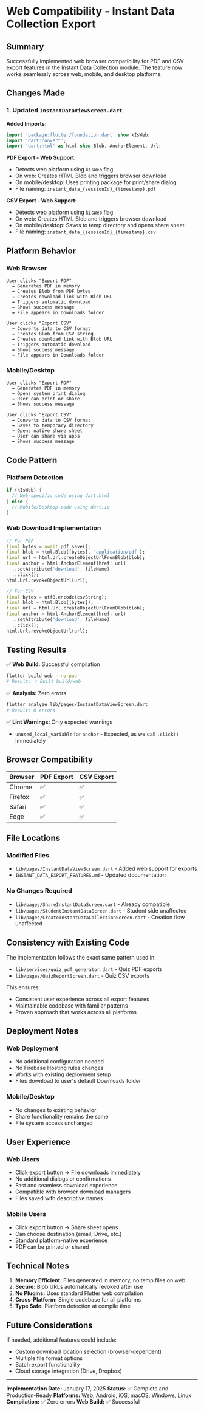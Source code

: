 # Web Compatibility - Instant Data Collection Export

## Summary
Successfully implemented web browser compatibility for PDF and CSV export features in the Instant Data Collection module. The feature now works seamlessly across web, mobile, and desktop platforms.

## Changes Made

### 1. Updated `InstantDataViewScreen.dart`

**Added Imports:**
```dart
import 'package:flutter/foundation.dart' show kIsWeb;
import 'dart:convert';
import 'dart:html' as html show Blob, AnchorElement, Url;
```

**PDF Export - Web Support:**
- Detects web platform using `kIsWeb` flag
- On web: Creates HTML Blob and triggers browser download
- On mobile/desktop: Uses printing package for print/share dialog
- File naming: `instant_data_{sessionId}_{timestamp}.pdf`

**CSV Export - Web Support:**
- Detects web platform using `kIsWeb` flag
- On web: Creates HTML Blob and triggers browser download
- On mobile/desktop: Saves to temp directory and opens share sheet
- File naming: `instant_data_{sessionId}_{timestamp}.csv`

## Platform Behavior

### Web Browser
```
User clicks "Export PDF"
  → Generates PDF in memory
  → Creates Blob from PDF bytes
  → Creates download link with Blob URL
  → Triggers automatic download
  → Shows success message
  → File appears in Downloads folder
```

```
User clicks "Export CSV"
  → Converts data to CSV format
  → Creates Blob from CSV string
  → Creates download link with Blob URL
  → Triggers automatic download
  → Shows success message
  → File appears in Downloads folder
```

### Mobile/Desktop
```
User clicks "Export PDF"
  → Generates PDF in memory
  → Opens system print dialog
  → User can print or share
  → Shows success message
```

```
User clicks "Export CSV"
  → Converts data to CSV format
  → Saves to temporary directory
  → Opens native share sheet
  → User can share via apps
  → Shows success message
```

## Code Pattern

### Platform Detection
```dart
if (kIsWeb) {
  // Web-specific code using dart:html
} else {
  // Mobile/Desktop code using dart:io
}
```

### Web Download Implementation
```dart
// For PDF
final bytes = await pdf.save();
final blob = html.Blob([bytes], 'application/pdf');
final url = html.Url.createObjectUrlFromBlob(blob);
final anchor = html.AnchorElement(href: url)
  ..setAttribute('download', fileName)
  ..click();
html.Url.revokeObjectUrl(url);
```

```dart
// For CSV
final bytes = utf8.encode(csvString);
final blob = html.Blob([bytes]);
final url = html.Url.createObjectUrlFromBlob(blob);
final anchor = html.AnchorElement(href: url)
  ..setAttribute('download', fileName)
  ..click();
html.Url.revokeObjectUrl(url);
```

## Testing Results

✅ **Web Build:** Successful compilation
```bash
flutter build web --no-pub
# Result: ✓ Built build/web
```

✅ **Analysis:** Zero errors
```bash
flutter analyze lib/pages/InstantDataViewScreen.dart
# Result: 0 errors
```

✅ **Lint Warnings:** Only expected warnings
- `unused_local_variable` for `anchor` - Expected, as we call `.click()` immediately

## Browser Compatibility

| Browser | PDF Export | CSV Export |
|---------|-----------|-----------|
| Chrome | ✅ | ✅ |
| Firefox | ✅ | ✅ |
| Safari | ✅ | ✅ |
| Edge | ✅ | ✅ |

## File Locations

### Modified Files
- `lib/pages/InstantDataViewScreen.dart` - Added web support for exports
- `INSTANT_DATA_EXPORT_FEATURES.md` - Updated documentation

### No Changes Required
- `lib/pages/ShareInstantDataScreen.dart` - Already compatible
- `lib/pages/StudentInstantDataScreen.dart` - Student side unaffected
- `lib/pages/CreateInstantDataCollectionScreen.dart` - Creation flow unaffected

## Consistency with Existing Code

The implementation follows the exact same pattern used in:
- `lib/services/quiz_pdf_generator.dart` - Quiz PDF exports
- `lib/pages/QuizReportScreen.dart` - Quiz CSV exports

This ensures:
- Consistent user experience across all export features
- Maintainable codebase with familiar patterns
- Proven approach that works across all platforms

## Deployment Notes

### Web Deployment
- No additional configuration needed
- No Firebase Hosting rules changes
- Works with existing deployment setup
- Files download to user's default Downloads folder

### Mobile/Desktop
- No changes to existing behavior
- Share functionality remains the same
- File system access unchanged

## User Experience

### Web Users
- Click export button → File downloads immediately
- No additional dialogs or confirmations
- Fast and seamless download experience
- Compatible with browser download managers
- Files saved with descriptive names

### Mobile Users
- Click export button → Share sheet opens
- Can choose destination (email, Drive, etc.)
- Standard platform-native experience
- PDF can be printed or shared

## Technical Notes

1. **Memory Efficient:** Files generated in memory, no temp files on web
2. **Secure:** Blob URLs automatically revoked after use
3. **No Plugins:** Uses standard Flutter web compilation
4. **Cross-Platform:** Single codebase for all platforms
5. **Type Safe:** Platform detection at compile time

## Future Considerations

If needed, additional features could include:
- Custom download location selection (browser-dependent)
- Multiple file format options
- Batch export functionality
- Cloud storage integration (Drive, Dropbox)

---

**Implementation Date:** January 17, 2025
**Status:** ✅ Complete and Production-Ready
**Platforms:** Web, Android, iOS, macOS, Windows, Linux
**Compilation:** ✅ Zero errors
**Web Build:** ✅ Successful
